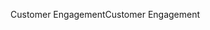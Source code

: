 <span data-ttu-id="39ef5-101">Customer Engagement</span><span class="sxs-lookup"><span data-stu-id="39ef5-101">Customer Engagement</span></span>